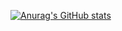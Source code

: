 [![Anurag's GitHub stats](https://github-readme-stats.vercel.app/api?username=mariardsilva)](https://github.com/mariardsilva/github-readme-stats)
